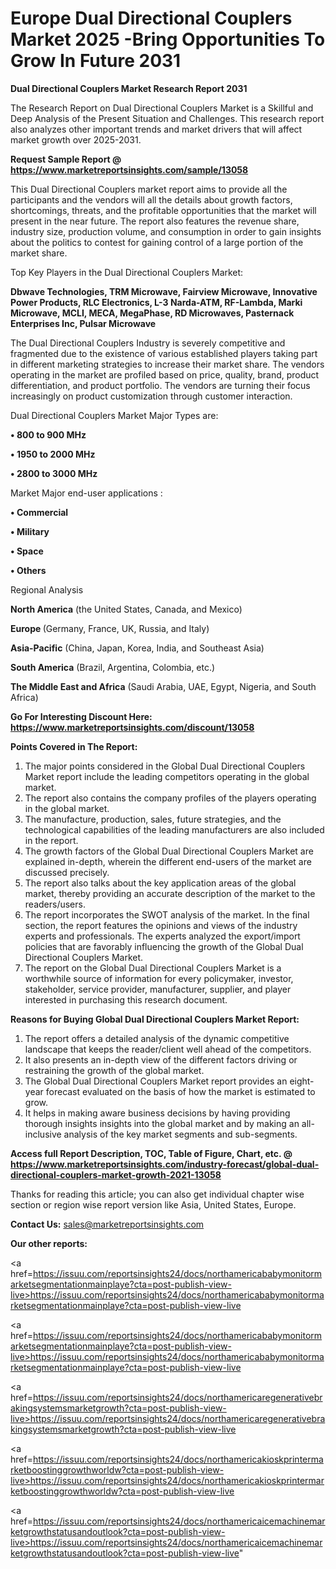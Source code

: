 # Europe Dual Directional Couplers Market 2025 -Bring Opportunities To Grow In Future 2031

<strong>Dual Directional Couplers Market Research Report 2031</strong>

The Research Report on Dual Directional Couplers Market is a Skillful and Deep Analysis of the Present Situation and Challenges. This research report also analyzes other important trends and market drivers that will affect market growth over 2025-2031.

<strong>Request Sample Report @ <a href=https://www.marketreportsinsights.com/sample/13058>https://www.marketreportsinsights.com/sample/13058</a></strong>

This Dual Directional Couplers market report aims to provide all the participants and the vendors will all the details about growth factors, shortcomings, threats, and the profitable opportunities that the market will present in the near future. The report also features the revenue share, industry size, production volume, and consumption in order to gain insights about the politics to contest for gaining control of a large portion of the market share.

Top Key Players in the Dual Directional Couplers Market:

<strong>Dbwave Technologies, TRM Microwave, Fairview Microwave, Innovative Power Products, RLC Electronics, L-3 Narda-ATM, RF-Lambda, Marki Microwave, MCLI, MECA, MegaPhase, RD Microwaves, Pasternack Enterprises Inc, Pulsar Microwave</strong>

The Dual Directional Couplers Industry is severely competitive and fragmented due to the existence of various established players taking part in different marketing strategies to increase their market share. The vendors operating in the market are profiled based on price, quality, brand, product differentiation, and product portfolio. The vendors are turning their focus increasingly on product customization through customer interaction.

Dual Directional Couplers Market Major Types are:

<strong>• 800 to 900 MHz

• 1950 to 2000 MHz

• 2800 to 3000 MHz</strong>

Market Major end-user applications :

<strong>• Commercial

• Military

• Space

• Others</strong>

Regional Analysis

</u><strong><b>North America</b></strong> (the United States, Canada, and Mexico)

<strong><b>Europe </b></strong>(Germany, France, UK, Russia, and Italy)

<strong><b>Asia-Pacific</b></strong> (China, Japan, Korea, India, and Southeast Asia)

<strong><b>South America</b></strong> (Brazil, Argentina, Colombia, etc.)

<strong><b>The Middle East and Africa</b></strong> (Saudi Arabia, UAE, Egypt, Nigeria, and South Africa)

<strong>Go For Interesting Discount Here: <a href=https://www.marketreportsinsights.com/discount/13058>https://www.marketreportsinsights.com/discount/13058</a></strong>

<strong>Points Covered in The Report:</strong>
<ol>
  <li>The major points considered in the Global Dual Directional Couplers Market report include the leading competitors operating in the global market.</li>
  <li>The report also contains the company profiles of the players operating in the global market.</li>
  <li>The manufacture, production, sales, future strategies, and the technological capabilities of the leading manufacturers are also included in the report.</li>
  <li>The growth factors of the Global Dual Directional Couplers Market are explained in-depth, wherein the different end-users of the market are discussed precisely.</li>
  <li>The report also talks about the key application areas of the global market, thereby providing an accurate description of the market to the readers/users.</li>
  <li>The report incorporates the SWOT analysis of the market. In the final section, the report features the opinions and views of the industry experts and professionals. The experts analyzed the export/import policies that are favorably influencing the growth of the Global Dual Directional Couplers Market.</li>
  <li>The report on the Global Dual Directional Couplers Market is a worthwhile source of information for every policymaker, investor, stakeholder, service provider, manufacturer, supplier, and player interested in purchasing this research document.</li>
</ol>
<strong>Reasons for Buying Global Dual Directional Couplers Market Report:</strong>

<ol>
  <li>The report offers a detailed analysis of the dynamic competitive landscape that keeps the reader/client well ahead of the competitors.</li>
  <li>It also presents an in-depth view of the different factors driving or restraining the growth of the global market.</li>
  <li>The Global Dual Directional Couplers Market report provides an eight-year forecast evaluated on the basis of how the market is estimated to grow.</li>
  <li>It helps in making aware business decisions by having providing thorough insights insights into the global market and by making an all-inclusive analysis of the key market segments and sub-segments.</li>
</ol>
<strong>Access full Report Description, TOC, Table of Figure, Chart, etc. @ <a href=https://www.marketreportsinsights.com/industry-forecast/global-dual-directional-couplers-market-growth-2021-13058>https://www.marketreportsinsights.com/industry-forecast/global-dual-directional-couplers-market-growth-2021-13058</a></strong>


Thanks for reading this article; you can also get individual chapter wise section or region wise report version like Asia, United States, Europe.

<strong>Contact Us:</strong>
sales@marketreportsinsights.com

<strong>Our other reports:</strong>

<a href=https://issuu.com/reportsinsights24/docs/northamericababymonitormarketsegmentationmainplaye?cta=post-publish-view-live>https://issuu.com/reportsinsights24/docs/northamericababymonitormarketsegmentationmainplaye?cta=post-publish-view-live</a>

<a href=https://issuu.com/reportsinsights24/docs/northamericababymonitormarketsegmentationmainplaye?cta=post-publish-view-live>https://issuu.com/reportsinsights24/docs/northamericababymonitormarketsegmentationmainplaye?cta=post-publish-view-live</a>

<a href=https://issuu.com/reportsinsights24/docs/northamericaregenerativebrakingsystemsmarketgrowth?cta=post-publish-view-live>https://issuu.com/reportsinsights24/docs/northamericaregenerativebrakingsystemsmarketgrowth?cta=post-publish-view-live</a>

<a href=https://issuu.com/reportsinsights24/docs/northamericakioskprintermarketboostinggrowthworldw?cta=post-publish-view-live>https://issuu.com/reportsinsights24/docs/northamericakioskprintermarketboostinggrowthworldw?cta=post-publish-view-live</a>

<a href=https://issuu.com/reportsinsights24/docs/northamericaicemachinemarketgrowthstatusandoutlook?cta=post-publish-view-live>https://issuu.com/reportsinsights24/docs/northamericaicemachinemarketgrowthstatusandoutlook?cta=post-publish-view-live</a>"
